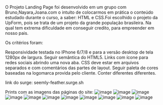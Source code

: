 O Projeto Landing Page foi desenvolvido em um grupo com Bruno,Nayara,Joana.com o intuito de colocarmos em prática o conteúdo estudado durante o curso, a saber: HTML e CSS.Foi escolhido o projeto da UpForm, pois se trata de um projeto da grande população brasileira. Na qual tem extrema dificuldade em conseguir credito, para empreender em nosso pais.

Os critérios foram:


Responsividade testada no IPhone 6/7/8 e para a versão desktop de tela 1280px de largura.
Seguir semântica do HTML5.
Links com ícone para redes sociais abrindo uma nova aba.
CSS deve estar em arquivos separados e com comentários das partes de layout.
Seguir paleta de cores baseadas na logomarca provida pelo cliente.
Conter diferentes diferentes.

link do surge: seemly-feather.surge.sh

Prints com as imagens das páginas do site:
![image](https://user-images.githubusercontent.com/86752698/132112070-cf39b3b7-fffd-45b3-bf41-4c70826f5520.png)
![image](https://user-images.githubusercontent.com/86752698/132112076-6ed84913-04d0-459b-96fd-92c4b0b69d54.png)
![image](https://user-images.githubusercontent.com/86752698/132112083-fcf579f3-d34f-4214-aac6-412b096c5c09.png)
![image](https://user-images.githubusercontent.com/86752698/132112087-b96674ca-fbb7-4cc4-99fe-518d774115c6.png)
![image](https://user-images.githubusercontent.com/86752698/132112093-06d01fdb-d3f6-4e4c-a874-a60b448a030b.png)
![image](https://user-images.githubusercontent.com/86752698/132112096-9d9969a6-8037-465d-bbd9-251410ee9253.png)
![image](https://user-images.githubusercontent.com/86752698/132112099-449fb7e2-58ff-4c63-b531-b34e54f8111d.png)
![image](https://user-images.githubusercontent.com/86752698/132112102-f73274da-ea3e-4083-822a-d90d8deafabb.png)
![image](https://user-images.githubusercontent.com/86752698/132112105-a9b7160d-f733-425b-a6ab-449fe1ac56d9.png)
![image](https://user-images.githubusercontent.com/86752698/132112117-ed951469-7da0-4687-b28e-5ddd00fa38fa.png)
![image](https://user-images.githubusercontent.com/86752698/132112123-6f643476-0652-4e87-bc3c-aa393642c064.png)


